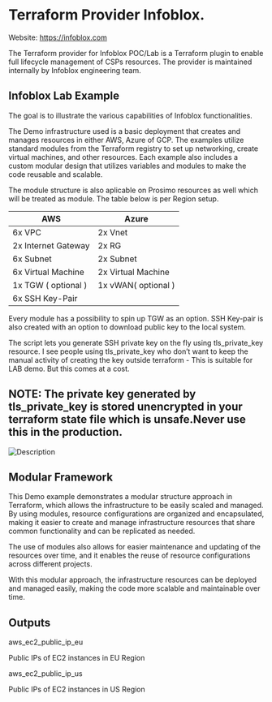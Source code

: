 # Terraform Provider Infoblox.
 Website: https://infoblox.com
 
The Terraform provider for Infoblox POC/Lab is a Terraform plugin to enable full lifecycle management of CSPs resources. The provider is maintained internally by Infoblox engineering team.




##   Infoblox Lab Example
The goal is to illustrate the various capabilities of Infoblox functionalities.

The Demo infrastructure used is a basic deployment that creates and manages resources in either AWS, Azure of GCP. The examples utilize standard modules from the Terraform registry to set up networking, create virtual machines, and other resources. Each example also includes a custom modular design that utilizes variables and modules to make the code reusable and scalable.

The module structure is also aplicable on Prosimo resources as well which will be treated as module. The table below is per Region setup.

|     AWS              |      Azure          |
| -------------------- | ------------------- |
|  6x VPC              | 2x Vnet             |
|  2x Internet Gateway | 2x RG               |
|  6x Subnet           | 2x Subnet           |
|  6x Virtual Machine  | 2x Virtual Machine  |
|  1x TGW ( optional ) | 1x vWAN( optional ) |
|  6x SSH Key-Pair     |                     |

Every module has a possibility to spin up TGW as an option. SSH Key-pair is also created with an option to download public key to the local system.

The script lets you generate SSH private key on the fly using tls_private_key resource. I see people using tls_private_key who don’t want to keep the manual activity of creating the key outside terraform - This is suitable for LAB demo. But this comes at a cost. 

## NOTE: The private key generated by tls_private_key is stored unencrypted in your terraform state file which is unsafe.Never use this in the production.



![Description](https://github.com/iracic82/POC-AIG/blob/main/Screenshot%202025-02-06%20at%2022.26.37.png)


## Modular Framework

This Demo example demonstrates a modular structure approach in Terraform, which allows the infrastructure to be easily scaled and managed. By using modules, resource configurations are organized and encapsulated, making it easier to create and manage infrastructure resources that share common functionality and can be replicated as needed.

The use of modules also allows for easier maintenance and updating of the resources over time, and it enables the reuse of resource configurations across different projects.

With this modular approach, the infrastructure resources can be deployed and managed easily, making the code more scalable and maintainable over time.


## Outputs

aws_ec2_public_ip_eu

Public IPs of EC2 instances in EU Region

aws_ec2_public_ip_us

Public IPs of EC2 instances in US Region



